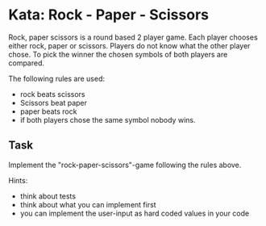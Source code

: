 # Kata: Rock - Paper - Scissors
Rock, paper scissors is a round based 2 player game.
Each player chooses either rock, paper or scissors.
Players do not know what the other player chose.
To pick the winner the chosen symbols of both players are compared.

The following rules are used:
* rock beats scissors
* Scissors beat paper
* paper beats rock
* if both players chose the same symbol nobody wins.

## Task

Implement the "rock-paper-scissors"-game following the rules above.

Hints:
* think about tests
* think about what you can implement first
* you can implement the user-input as hard coded values in your code